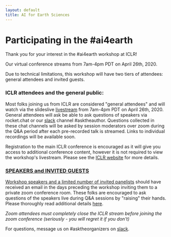 ```yaml
---
layout: default
title: AI for Earth Sciences
---
```


# Participating in the #ai4earth

Thank you for your interest in the #ai4earth workshop at ICLR! 

Our virtual conference streams from 7am-4pm PDT on April 26th, 2020.  

Due to technical limitations, this workshop will have two tiers of attendees: general attendees and invited guests. 

### ICLR attendees and the general public:

Most folks joining us from ICLR are considered "general attendees" and will watch via the slideslive [livestream](https://slideslive.com/38926826/ai-for-earth-sciences) from 7am-4pm PDT on April 26th, 2020. General attendees will ask be able to ask questions of speakers via rocket.chat or our [slack](https://join.slack.com/t/ai4earth/shared_invite/zt-e30wpddc-lVNgNthtO_HYQOmR0Id~yQ) channel #asktheauthor. Questions collected in these chat channels will be asked by session moderators over zoom during the Q&A period after each pre-recorded talk is streamed. Links to individual recordings will be available soon.  

Registration to the main ICLR conference is encouraged as it will give you access to additional conference content, however it is not required to view the workshop's livestream. Please see the [ICLR website](https://iclr.cc/Register/view-registration) for more details.  

### [SPEAKERS and INVITED GUESTS](https://ai4earthscience.github.io/iclr-2020-workshop/speakers.html)


[Workshop speakers and a limited number of invited panelists](https://github.com/ai4earthscience/iclr-2020-workshop/edit/master/speakers.html) should have received an email in the days preceding the workshop inviting them to a private zoom conference room. These folks are encouraged to ask questions of the speakers live during Q&A sessions by "raising" their hands. Please thoroughly read additional details [here](https://ai4earthscience.github.io/iclr-2020-workshop/speakers.html). 

*Zoom attendees must completely close the ICLR stream before joining the zoom conference (seriously - you will regret it if you don't)*

For questions, message us on #asktheorganizers on [slack](https://join.slack.com/t/ai4earth/shared_invite/zt-e30wpddc-lVNgNthtO_HYQOmR0Id~yQ). 
